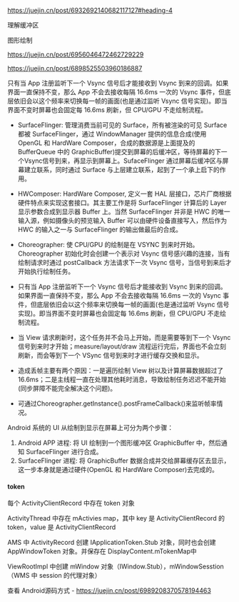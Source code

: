 https://juejin.cn/post/6932692140682117127#heading-4

理解缓冲区

图形绘制

https://juejin.cn/post/6956046472462729229

https://juejin.cn/post/6898525503960186887

只有当 App 注册监听下一个 Vsync 信号后才能接收到 Vsync 到来的回调。如果界面一直保持不变，那么 App 不会去接收每隔 16.6ms 一次的 Vsync 事件，但底层依旧会以这个频率来切换每一帧的画面(也是通过监听 Vsync 信号实现)。即当界面不变时屏幕也会固定每 16.6ms 刷新，但 CPU/GPU 不走绘制流程。

- SurfaceFlinger: 管理消费当前可见的 Surface，所有被渲染的可见 Surface 都被 SurfaceFlinger，通过 WindowManager 提供的信息合成(使用 OpenGL 和 HardWare Composer，合成的数据源是上面提及的 BufferQueue 中的 GraphicBuffer)提交到屏幕的后缓冲区，等待屏幕的下一个Vsync信号到来，再显示到屏幕上。SufaceFlinger 通过屏幕后缓冲区与屏幕建立联系，同时通过 Surface 与上层建立联系，起到了一个承上启下的作用。

- HWComposer: HardWare Composer, 定义一套 HAL 层接口，芯片厂商根据硬件特点来实现这套接口。其主要工作是将 SurfaceFlinger 计算后的 Layer 显示参数合成到显示器 Buffer 上。当然 SurfaceFlinger 并非是 HWC 的唯一输入源，例如摄像头的预览输入 Buffer 可以由硬件设备直接写入，然后作为 HWC 的输入之一与 SurfaceFlinger 的输出做最后的合成。
- Choreographer: 使 CPU/GPU 的绘制是在 VSYNC 到来时开始。Choreographer 初始化时会创建一个表示对 Vsync 信号感兴趣的连接，当有绘制请求时通过 postCallback 方法请求下一次 Vsync 信号，当信号到来后才开始执行绘制任务。
- 只有当 App 注册监听下一个 Vsync 信号后才能接收到 Vsync 到来的回调。如果界面一直保持不变，那么 App 不会去接收每隔 16.6ms 一次的 Vsync 事件，但底层依旧会以这个频率来切换每一帧的画面(也是通过监听 Vsync 信号实现)。即当界面不变时屏幕也会固定每 16.6ms 刷新，但 CPU/GPU 不走绘制流程。
- 当 View 请求刷新时，这个任务并不会马上开始，而是需要等到下一个 Vsync 信号到来时才开始；measure/layout/draw 流程运行完后，界面也不会立刻刷新，而会等到下一个 VSync 信号到来时才进行缓存交换和显示。
- 造成丢帧主要有两个原因：一是遍历绘制 View 树以及计算屏幕数据超过了16.6ms；二是主线程一直在处理其他耗时消息，导致绘制任务迟迟不能开始(同步屏障不能完全解决这个问题)。
- 可通过Choreographer.getInstance().postFrameCallback()来监听帧率情况。

Android 系统的 UI 从绘制到显示在屏幕上可分为两个步骤：

1. Android APP 进程: 将 UI 绘制到一个图形缓冲区 GraphicBuffer 中，然后通知 SurfaceFlinger 进行合成。
2. SurfaceFlinger 进程: 将 GraphicBuffer 数据合成并交给屏幕缓存区去显示，这一步本身就是通过硬件(OpenGL 和 HardWare Composer)去完成的。

#### token

每个 ActivityClientRecord 中存在 token 对象

ActivityThread 中存在 mActivies map，其中 key 是 ActivityClientRecord 的 token，value 是 ActivityClientRecord

AMS 中 ActivityRecord 创建 IApplicationToken.Stub 对象，同时也会创建 AppWindowToken 对象。并保存在 DisplayContent.mTokenMap中

ViewRootImpl 中创建 mWindow 对象（IWindow.Stub），mWindowSesstion（WMS 中 session 的代理对象）

查看 Android源码方式 - https://juejin.cn/post/6989208370578194463

